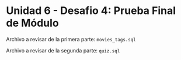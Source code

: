 # Unidad 6 - Desafio 4: Prueba Final de Módulo

Archivo a revisar de la primera parte: `movies_tags.sql`

Archivo a revisar de la segunda parte: `quiz.sql`
